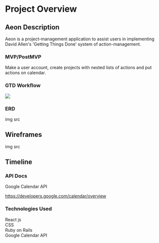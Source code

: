 # Project Overview

## Aeon Description

Aeon is a project-management application to assist users in implementing David Allen's 'Getting Things Done' system of action-management.

### MVP/PostMVP

Make a user account, create projects with nested lists of actions and put actions on calendar.

### GTD Workflow

<img src="https://i.ytimg.com/vi/jiR7U1hJZbY/maxresdefault.jpg">

### ERD

img src

## Wireframes

img src

## Timeline


### API Docs

Google Calendar API

https://developers.google.com/calendar/overview

### Technologies Used

React js
<br> CSS
<br> Ruby on Rails
<br> Google Calendar API
